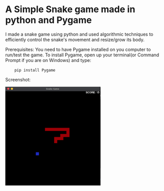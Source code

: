 # A Simple Snake game made in python and Pygame

I made a snake game using python and used algorithmic techniques to efficiently control the snake's movement and resize/grow its body.

Prerequisites: You need to have Pygame installed on you computer to run/test the game. To install Pygame, open up your terminal(or Command Prompt if you are on Windows) and type:

```
    pip install Pygame
```

Screenshot:

<img src="screenshot.jpg" alt="drawing" width="300"/>

<!-- ![Alt Text](https://media.giphy.com/media/vFKqnCdLPNOKc/giphy.gif) -->
